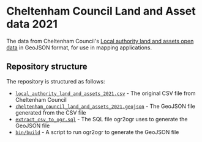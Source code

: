 # Cheltenham Council Land and Asset data 2021

The data from Cheltenham Council's [Local authority land and assets open data](https://www.cheltenham.gov.uk/info/16/open_data/1190/local_authority_land_and_assets) in GeoJSON format, for use in mapping applications.

## Repository structure

The repository is structured as follows:

- [`local_authority_land_and_assets_2021.csv`](local_authority_land_and_assets_2021.csv) - The original CSV file from Cheltenham Council
- [`cheltenham_council_land_and_assets_2021.geojson`](cheltenham_council_land_and_assets_2021.geojson) - The GeoJSON file generated from the CSV file
- [`extract_csv_to_ogr.sql`](extract_csv_to_ogr.sql) - The SQL file ogr2ogr uses to generate the GeoJSON file
- [`bin/build`](bin/build) - A script to run ogr2ogr to generate the GeoJSON file
